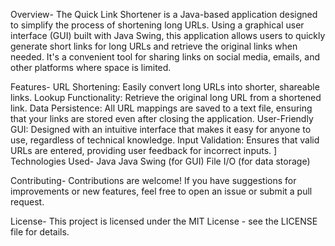 Overview-
The Quick Link Shortener is a Java-based application designed to simplify the process of shortening long URLs. Using a graphical user interface (GUI) built with Java Swing, this application allows users to quickly generate short links for long URLs and retrieve the original links when needed. It's a convenient tool for sharing links on social media, emails, and other platforms where space is limited.

Features-
URL Shortening: Easily convert long URLs into shorter, shareable links.
Lookup Functionality: Retrieve the original long URL from a shortened link.
Data Persistence: All URL mappings are saved to a text file, ensuring that your links are stored even after closing the application.
User-Friendly GUI: Designed with an intuitive interface that makes it easy for anyone to use, regardless of technical knowledge.
Input Validation: Ensures that valid URLs are entered, providing user feedback for incorrect inputs.
]
Technologies Used-
Java
Java Swing (for GUI)
File I/O (for data storage)

Contributing-
Contributions are welcome! If you have suggestions for improvements or new features, feel free to open an issue or submit a pull request.

License-
This project is licensed under the MIT License - see the LICENSE file for details.

